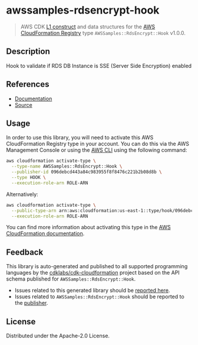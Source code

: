 # awssamples-rdsencrypt-hook

> AWS CDK [L1 construct] and data structures for the [AWS CloudFormation Registry] type `AWSSamples::RdsEncrypt::Hook` v1.0.0.

[L1 construct]: https://docs.aws.amazon.com/cdk/latest/guide/constructs.html
[AWS CloudFormation Registry]: https://docs.aws.amazon.com/AWSCloudFormation/latest/UserGuide/registry.html

## Description

Hook to validate if RDS DB Instance is SSE (Server Side Encryption) enabled

## References

* [Documentation](https://github.com/aws-cloudformation/example-sse-hook/blob/master/README.md)
* [Source](https://github.com/aws-cloudformation/example-sse-hook)

## Usage

In order to use this library, you will need to activate this AWS CloudFormation Registry type in your account. You can do this via the AWS Management Console or using the [AWS CLI](https://aws.amazon.com/cli/) using the following command:

```sh
aws cloudformation activate-type \
  --type-name AWSSamples::RdsEncrypt::Hook \
  --publisher-id 096debcd443a84c983955f8f8476c221b2b08d8b \
  --type HOOK \
  --execution-role-arn ROLE-ARN
```

Alternatively:

```sh
aws cloudformation activate-type \
  --public-type-arn arn:aws:cloudformation:us-east-1::type/hook/096debcd443a84c983955f8f8476c221b2b08d8b/AWSSamples-RdsEncrypt-Hook \
  --execution-role-arn ROLE-ARN
```

You can find more information about activating this type in the [AWS CloudFormation documentation](https://docs.aws.amazon.com/AWSCloudFormation/latest/UserGuide/registry-public.html).

## Feedback

This library is auto-generated and published to all supported programming languages by the [cdklabs/cdk-cloudformation] project based on the API schema published for `AWSSamples::RdsEncrypt::Hook`.

* Issues related to this generated library should be [reported here](https://github.com/cdklabs/cdk-cloudformation/issues/new?title=Issue+with+%40cdk-cloudformation%2Fawssamples-rdsencrypt-hook+v1.0.0).
* Issues related to `AWSSamples::RdsEncrypt::Hook` should be reported to the [publisher](https://github.com/aws-cloudformation/example-sse-hook/blob/master/README.md).

[cdklabs/cdk-cloudformation]: https://github.com/cdklabs/cdk-cloudformation

## License

Distributed under the Apache-2.0 License.
